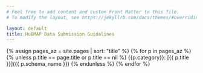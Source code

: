 ```yaml
---
# Feel free to add content and custom Front Matter to this file.
# To modify the layout, see https://jekyllrb.com/docs/themes/#overriding-theme-defaults

layout: default
title: HuBMAP Data Submission Guidelines
---
```


{% assign pages_az = site.pages | sort: "title" %}
{% for p in pages_az %}
{% unless p.title == page.title or p.title == nil %}
{{p.category}}: [{{ p.title }}]({{ p.schema_name }})
{% endunless %}
{% endfor %}